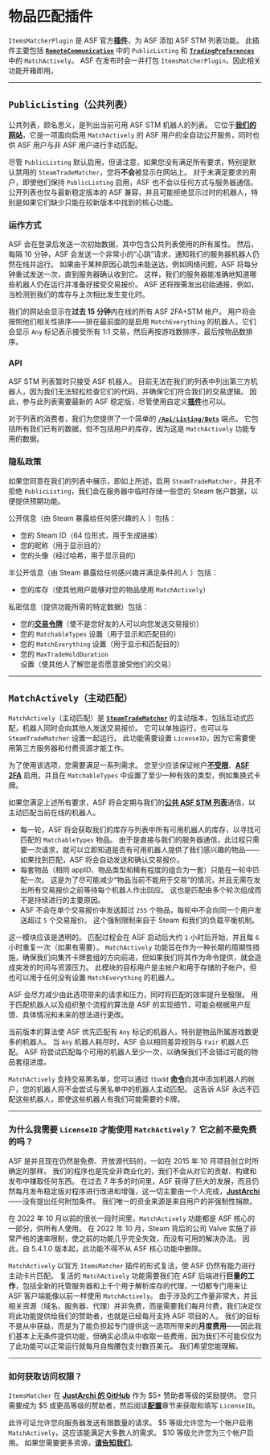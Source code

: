 # 物品匹配插件

`ItemsMatcherPlugin` 是 ASF 官方[**插件**](https://github.com/JustArchiNET/ArchiSteamFarm/wiki/Plugins-zh-CN)，为 ASF 添加 ASF STM 列表功能。 此插件主要包括 **[`RemoteCommunication`](https://github.com/JustArchiNET/ArchiSteamFarm/wiki/Configuration-zh-CN#remotecommunication)** 中的 `PublicListing` 和 **[`TradingPreferences`](https://github.com/JustArchiNET/ArchiSteamFarm/wiki/Configuration-zh-CN#tradingpreferences)** 中的 `MatchActively`。 ASF 在发布时会一并打包 `ItemsMatcherPlugin`，因此相关功能开箱即用。

---

## `PublicListing（公共列表）`

公共列表，顾名思义，是列出当前可用 ASF STM 机器人的列表。 它位于[**我们的网站**](https://asf.justarchi.net/STM)，它是一项面向启用 `MatchActively` 的 ASF 用户的全自动公开服务，同时也供 ASF 用户与非 ASF 用户进行手动匹配。

尽管 `PublicListing` 默认启用，但请注意，如果您没有满足所有要求，特别是默认禁用的 `SteamTradeMatcher`，您将**不会**被显示在网站上。 对于未满足要求的用户，即使他们保持 `PublicListing` 启用，ASF 也不会以任何方式与服务器通信。 公开列表也仅与最新稳定版本的 ASF 兼容，并且可能拒绝显示过时的机器人，特别是如果它们缺少只能在较新版本中找到的核心功能。

### 运作方式

ASF 会在登录后发送一次初始数据，其中包含公共列表使用的所有属性。 然后，每隔 10 分钟，ASF 会发送一个非常小的“心跳”请求，通知我们的服务器机器人仍然在线并运行。 如果由于某种原因心跳包未能送达，例如网络问题，ASF 将每分钟重试发送一次，直到服务器确认收到它。 这样，我们的服务器能准确地知道哪些机器人仍在运行并准备好接受交易报价。 ASF 还将按需发出初始通报，例如，当检测到我们的库存与上次相比发生变化时。

我们的网站会显示在**过去 15 分钟**内在线的所有 ASF 2FA+STM 帐户。 用户将会按照他们相关性排序——排在最前面的是启用 `MatchEverything` 的机器人，它们会显示 `Any` 标记表示接受所有 1:1 交易，然后再按游戏数排序，最后按物品数排序。

### API

ASF STM 列表暂时只接受 ASF 机器人。 目前无法在我们的列表中列出第三方机器人，因为我们无法轻松检查它们的代码，并确保它们符合我们的交易逻辑。 因此，参与此列表需要最新的 ASF 稳定版，尽管使用自定义[**插件**](https://github.com/JustArchiNET/ArchiSteamFarm/wiki/Plugins-zh-CN)也可以。

对于列表的消费者，我们为您提供了一个简单的 **[`/Api/Listing/Bots`](https://asf.justarchi.net/Api/Listing/Bots)** 端点。 它包括所有我们已有的数据，但不包括用户的库存，因为这是 `MatchActively` 功能专用的数据。

### 隐私政策

如果您同意在我们的列表中展示，即如上所述，启用 `SteamTradeMatcher`，并且不拒绝 `PublicListing`，我们会在服务器中临时存储一些您的 Steam 帐户数据，以便提供预期功能。

公开信息（由 Steam 暴露给任何感兴趣的人 ）包括：
- 您的 Steam ID（64 位形式，用于生成链接）
- 您的昵称（用于显示目的）
- 您的头像（经过哈希，用于显示目的）

半公开信息（由 Steam 暴露给任何感兴趣并满足条件的人 ）包括：
- 您的库存（使其他用户能够对您的物品使用 `MatchActively`）

私密信息（提供功能所需的特定数据）包括：
- 您的[**交易令牌**](https://steamcommunity.com/my/tradeoffers/privacy)（使不是您好友的人可以向您发送交易报价）
- 您的 `MatchableTypes` 设置（用于显示和匹配目的）
- 您的 `MatchEverything` 设置（用于显示和匹配目的）
- 您的 `MaxTradeHoldDuration` 设置（使其他人了解您是否愿意接受他们的交易）

---

## `MatchActively（主动匹配）`

`MatchActively`（主动匹配）是 **[`SteamTradeMatcher`](https://github.com/JustArchiNET/ArchiSteamFarm/wiki/Trading-zh-CN#steamtradematcher)** 的主动版本，包括互动式匹配，机器人同时会向其他人发送交易报价。 它可以单独运行，也可以与 `SteamTradeMatcher` 设置一起运行。 此功能需要设置 `LicenseID`，因为它需要使用第三方服务器和付费资源才能工作。

为了使用该选项，您需要满足一系列需求。 您至少应该保证帐户[**不受限**](https://support.steampowered.com/kb_article.php?ref=3330-IAGK-7663)、**[ASF 2FA](https://github.com/JustArchiNET/ArchiSteamFarm/wiki/Two-factor-authentication-zh-CN#asf-两步验证)** 启用，并且在 `MatchableTypes` 中设置了至少一种有效的类型，例如集换式卡牌。

如果您满足上述所有要求，ASF 将会定期与我们的[**公共 ASF STM 列表**](#publiclisting公共列表)通信，以主动匹配当前在线的机器人。

- 每一轮，ASF 将会获取我们的库存与列表中所有可用机器人的库存，以寻找可匹配的 `MatchableTypes` 物品。 由于是直接与我们的服务器通信，此过程只需要一次请求，就可以立即知道是否有可用机器人提供了我们感兴趣的物品——如果找到匹配，ASF 将会自动发送和确认交易报价。
- 每套物品（相同 appID、物品类型和稀有程度的组合为一套）只能在一轮中匹配一次。 这是为了尽可能减少“物品当前不能用于交易”的情况，并且无需在发出所有交易报价之前等待每个机器人作出回应。 这也是匹配由多个轮次组成而不是持续进行的主要原因。
- ASF 不会在单个交易报价中发送超过 `255` 个物品，每轮中不会向同一个用户发送超过 `5` 个交易报价。 这个强制限制来自于 Steam 和我们的负载平衡机制。

这一模块应该是透明的。 匹配过程会在 ASF 启动后大约 `1` 小时后开始，并且每 `6` 小时重复一次（如果有需要）。 `MatchActively` 功能旨在作为一种长期的周期性措施，确保我们向集齐卡牌套组的方向前进，但如果我们将其作为命令提供，就会造成突发的时间与资源压力。 此模块的目标用户是主帐户和用于存储的子帐户，但也可以用于任何没有设置 `MatchEverything` 的机器人。

ASF 会尽力减少由此选项带来的请求和压力，同时将匹配的效率提升至极限。 用于匹配机器人以及组织整个流程的算法是 ASF 的实现细节，可能会根据用户反馈、具体情况和未来的想法进行更改。

当前版本的算法使 ASF 优先匹配有 `Any` 标记的机器人，特别是物品所属游戏数更多的机器人。 当 `Any` 机器人耗尽时，ASF 会以相同差异规则与 `Fair` 机器人匹配。 ASF 将尝试匹配每个可用的机器人至少一次，以确保我们不会错过可能的物品套组进度。

`MatchActively` 支持交易黑名单，您可以通过 `tbadd` [**命令**](https://github.com/JustArchiNET/ArchiSteamFarm/wiki/Commands-zh-CN)向其中添加机器人的帐户，您的机器人将不会尝试与黑名单中的机器人主动匹配。 这告诉 ASF 永远不匹配这些机器人，即使这些机器人有我们可能需要的卡牌。

---

### 为什么我需要 `LicenseID` 才能使用 `MatchActively`？ 它之前不是免费的吗？

ASF 是并且现在仍然是免费、开放源代码的，一如在 2015 年 10 月项目创立时所确定的那样。 我们的程序也是完全非商业化的，我们不会从对它的贡献、构建和发布中赚取任何东西。 在过去 7 年多的时间里，ASF 获得了巨大的发展，而且仍然每月发布稳定版对程序进行改进和增强，这一切主要由一个人完成，**[JustArchi](https://github.com/JustArchi)**——没有提出任何附加条件。 我们唯一的资金来源是来自用户的非强制性捐款。

在 2022 年 10 月以前的很长一段时间里，`MatchActively` 功能都是 ASF 核心的一部分，供所有人使用。 在 2022 年 10 月，Steam 背后的公司 Valve 实施了非常严格的速率限制，使之前的功能几乎完全失效，而没有可用的解决办法。 因此，自 5.4.1.0 版本起，此功能不得不从 ASF 核心功能中删除。

`MatchActively` 以官方 `ItemsMatcher` 插件的形式复活，使 ASF 仍然有能力进行主动卡片匹配。 复活的 `MatchActively` 功能需要我们在 ASF 后端进行**巨量的工作**，包括全新的托管服务器和上千个用于解析库存的代理，一切都专门用来让 ASF 客户端能像以前一样使用 `MatchActively`。 由于涉及的工作量非常大，并且相关资源（域名、服务器、代理）并非免费，而是需要我们每月付费，我们决定仅将此功能提供给我们的赞助者，也就是已经每月支持 ASF 项目的人。 我们的目标不是从中获益，而是为了能负担起专门提供这一选项所带来的**月度费用**——因此我们基本上无条件提供功能，但确实必须从中收取一些费用，因为我们不可能仅仅为了此功能可以正常运行就每月自掏腰包支付数百美元。 我们希望您能理解。

---

### 如何获取访问权限？

`ItemsMatcher` 在 **[JustArchi 的 GitHub](https://github.com/sponsors/JustArchi)** 作为 $5+ 赞助者等级的奖励提供。 您只需要成为 $5 或更高等级的赞助者，然后阅读[**配置**](https://github.com/JustArchiNET/ArchiSteamFarm/wiki/Configuration-zh-CN#licenseid)章节来获取和填写 `LicenseID`。

此许可证允许您向服务器发送有限数量的请求。 $5 等级允许您为一个帐户启用 `MatchActively`，这应该能满足大多数人的需求。 $10 等级允许您为三个帐户启用。  如果您需要更多资源，**[请告知我们](mailto:ASF@JustArchi.net)**。